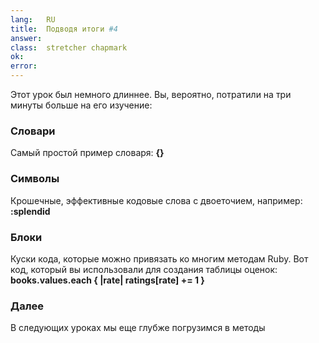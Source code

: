 ```yaml
---
lang:   RU
title:  Подводя итоги #4
answer: 
class:  stretcher chapmark
ok:     
error:  
---
```


Этот урок был немного длиннее. Вы, вероятно, потратили на три минуты больше на его изучение:
### Словари
Самый простой пример словаря: __{}__

### Символы
Крошечные, эффективные кодовые слова с двоеточием, например: __:splendid__

### Блоки
Куски кода, которые можно привязать ко многим методам Ruby. Вот код, который вы использовали для
создания таблицы оценок:
    __books.values.each { |rate| ratings[rate] += 1 }__

### Далее
В следующих уроках мы еще глубже погрузимся в методы

